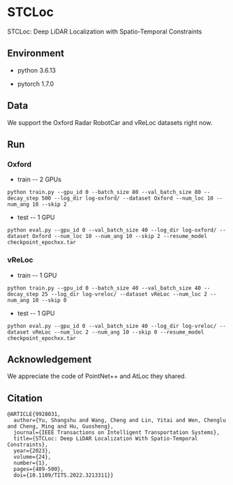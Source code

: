 # STCLoc
STCLoc: Deep LiDAR Localization with Spatio-Temporal Constraints

## Environment

- python 3.6.13

- pytorch 1.7.0


## Data

We support the Oxford Radar RobotCar and vReLoc datasets right now.


## Run
### Oxford

- train -- 2 GPUs
```
python train.py --gpu_id 0 --batch_size 80 --val_batch_size 80 --decay_step 500 --log_dir log-oxford/ --dataset Oxford --num_loc 10 --num_ang 10 --skip 2
```

- test  -- 1 GPU
```
python eval.py --gpu_id 0 --val_batch_size 40 --log_dir log-oxford/ --dataset Oxford --num_loc 10 --num_ang 10 --skip 2 --resume_model checkpoint_epochxx.tar
```

### vReLoc

- train  -- 1 GPU
```
python train.py --gpu_id 0 --batch_size 40 --val_batch_size 40 --decay_step 25 --log_dir log-vreloc/ --dataset vReLoc --num_loc 2 --num_ang 10 --skip 0
 ```
- test  -- 1 GPU
```
python eval.py --gpu_id 0 --val_batch_size 40 --log_dir log-vreloc/ --dataset vReLoc --num_loc 2 --num_ang 10 --skip 0 --resume_model checkpoint_epochxx.tar
```

## Acknowledgement

 We appreciate the code of PointNet++ and AtLoc they shared.

## Citation

```
@ARTICLE{9928031,
  author={Yu, Shangshu and Wang, Cheng and Lin, Yitai and Wen, Chenglu and Cheng, Ming and Hu, Guosheng},
  journal={IEEE Transactions on Intelligent Transportation Systems}, 
  title={STCLoc: Deep LiDAR Localization With Spatio-Temporal Constraints}, 
  year={2023},
  volume={24},
  number={1},
  pages={489-500},
  doi={10.1109/TITS.2022.3213311}}
```

